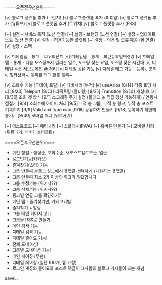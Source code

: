 ====오픈전우선순위====

[v] 블로그 플랫폼 추가 (브런치)
[v] 블로그 플랫폼 추가 (미디엄)
[v] 블로그 플랫폼 추가 (유튜브)
[v] 블로그 플랫폼 추가 (트위치)
[v] 블로그 플랫폼 추가 (RSS)

[~] 설정 - 서비스 목적 (노션 연결)
[~] 설정 - 브랜딩 (노션 연결)
[~] 설정 - 업데이트 노트 (노션 연결)
[v] 설정 - 허용가능한 플랫폼
[~] 설정 - 의견 및 오류 제공 (폼 연결)
[v] 설정 - 스택

[v] 디테일탭 - 통계 - 모두의잔디
[v] 디테일탭 - 통계 - 최근등록일역랭킹
[v] 디테일탭 - 통계 - 다음 포스팅까지 걸리는 일수, 포스팅 잦은 요일, 포스팅 잦은 시간대
[v] 디테일 주소 서브도메인 @ 처리
[v] 디테일 공유 가능
[v] 디테일 태그 가능 - 등록v, 조회v, 필터선택~, 등록된 태그 활용 등록~

[v] 조회수 기능 (투데이, 토탈)
[v] 디비처리 (누적)
[v] useAxios
[8/14] 각종 로딩 처리
[8/23] Teleport
[8/23] 리팩토링 (폴더링)
[8/25] Transition
[8/30] 캐싱매니저
[8/30] 조회 겟 방식
[9/1] 스크래핑 주기 설정 (플래그 놓 직접 갱신 가능하게) / 연동시점잡기
[9/4] 조회수에 아이피 처리
[9/5] 누적 총 그룹, 누적 총 링크, 누적 총 포스트 기록하기
[9/9] Valid and type max
[9/16] 공유하기 만들기
[9/18] 등록하기 제한해놓기...
[9/30] 모바일 처리 (뒤로가기)

[~] 테스트코드
[~] 메타처리
[~] 스플래시(PWA)
[~] 홈버튼 만들기
[~] 모바일 처리 (뒤로가기, 터치?, 호버툴팀)

====오픈후우선순위====

- 메인 정렬 - 생성순, 조회수순, 새포스트업로드순, 별순
- 로그인기능(카카오)
- 즐겨찾기(스타) 기능
- 그룹 만들때 블로그 링크에서 플랫폼 선택하기 (지원하는 플랫폼)
- 그룹 만들때 최소 2개 이상의 링크가 필요합니다.
- 그룹 수정기능 (위키식??)
- 그룹 삭제기능 (위키식??)
- 링크별 연결 그룹 확인하기?
- 메인 탭 - 즐겨찾기만, 카테고리별
- 즐겨찾기 + 알람
- 그룹 메인 이미지 넣기
- 그룹을 RSS로 만들기
- 메인 검색 기능
- 디테일 검색 기능
- 디테일 좋아요 기능!
- 전체 도네이션!
- 그룹별 도네이션 기능!
- 메인 페이징 (무한)
- 디테일 페이징 (일단 100개, 탭 고정)
- 로그인 계정의 좋아요와 포스트 댓글이 그사람의 블로그 게시물이 되는 개념

save...
